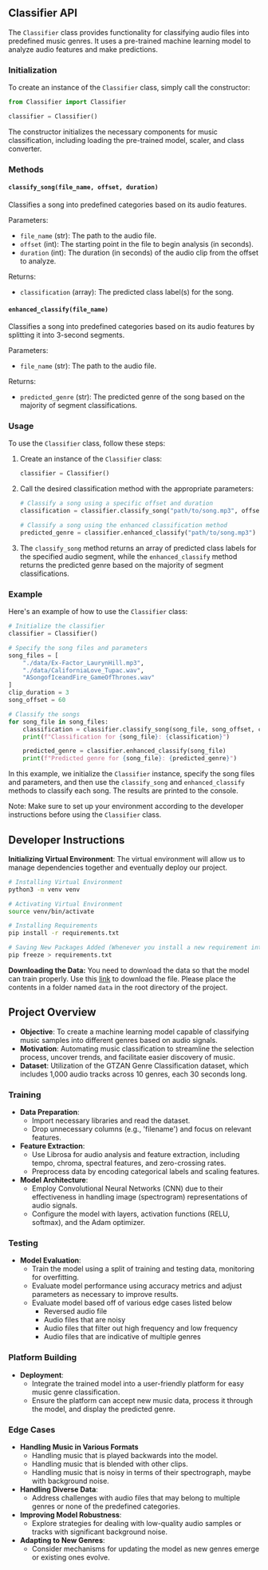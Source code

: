 ## Classifier API

The `Classifier` class provides functionality for classifying audio files into predefined music genres. It uses a pre-trained machine learning model to analyze audio features and make predictions.

### Initialization

To create an instance of the `Classifier` class, simply call the constructor:

```python
from Classifier import Classifier

classifier = Classifier()
```

The constructor initializes the necessary components for music classification, including loading the pre-trained model, scaler, and class converter.

### Methods

#### `classify_song(file_name, offset, duration)`

Classifies a song into predefined categories based on its audio features.

Parameters:

- `file_name` (str): The path to the audio file.
- `offset` (int): The starting point in the file to begin analysis (in seconds).
- `duration` (int): The duration (in seconds) of the audio clip from the offset to analyze.

Returns:

- `classification` (array): The predicted class label(s) for the song.

#### `enhanced_classify(file_name)`

Classifies a song into predefined categories based on its audio features by splitting it into 3-second segments.

Parameters:

- `file_name` (str): The path to the audio file.

Returns:

- `predicted_genre` (str): The predicted genre of the song based on the majority of segment classifications.

### Usage

To use the `Classifier` class, follow these steps:

1. Create an instance of the `Classifier` class:

   ```python
   classifier = Classifier()
   ```

2. Call the desired classification method with the appropriate parameters:

   ```python
   # Classify a song using a specific offset and duration
   classification = classifier.classify_song("path/to/song.mp3", offset=60, duration=3)

   # Classify a song using the enhanced classification method
   predicted_genre = classifier.enhanced_classify("path/to/song.mp3")
   ```

3. The `classify_song` method returns an array of predicted class labels for the specified audio segment, while the `enhanced_classify` method returns the predicted genre based on the majority of segment classifications.

### Example

Here's an example of how to use the `Classifier` class:

```python
# Initialize the classifier
classifier = Classifier()

# Specify the song files and parameters
song_files = [
    "./data/Ex-Factor_LaurynHill.mp3",
    "./data/CaliforniaLove_Tupac.wav",
    "ASongofIceandFire_GameOfThrones.wav"
]
clip_duration = 3
song_offset = 60

# Classify the songs
for song_file in song_files:
    classification = classifier.classify_song(song_file, song_offset, clip_duration)
    print(f"Classification for {song_file}: {classification}")

    predicted_genre = classifier.enhanced_classify(song_file)
    print(f"Predicted genre for {song_file}: {predicted_genre}")
```

In this example, we initialize the `Classifier` instance, specify the song files and parameters, and then use the `classify_song` and `enhanced_classify` methods to classify each song. The results are printed to the console.

Note: Make sure to set up your environment according to the developer instructions before using the `Classifier` class.

## Developer Instructions

**Initializing Virtual Environment**: The virtual environment will allow us to manage dependencies together and eventually deploy our project.

```bash
# Installing Virtual Environment
python3 -m venv venv

# Activating Virtual Environment
source venv/bin/activate

# Installing Requirements
pip install -r requirements.txt

# Saving New Packages Added (Whenever you install a new requirement into virtual environment)
pip freeze > requirements.txt
```

**Downloading the Data:** You need to download the data so that the model can train properly. Use this [link](https://www.kaggle.com/datasets/carlthome/gtzan-genre-collection) to download the file. Please place the contents in a folder named `data` in the root directory of the project.

## Project Overview

- **Objective**: To create a machine learning model capable of classifying music samples into different genres based on audio signals.
- **Motivation**: Automating music classification to streamline the selection process, uncover trends, and facilitate easier discovery of music.
- **Dataset**: Utilization of the GTZAN Genre Classification dataset, which includes 1,000 audio tracks across 10 genres, each 30 seconds long.

### Training

- **Data Preparation**:
  - Import necessary libraries and read the dataset.
  - Drop unnecessary columns (e.g., 'filename') and focus on relevant features.
- **Feature Extraction**:
  - Use Librosa for audio analysis and feature extraction, including tempo, chroma, spectral features, and zero-crossing rates.
  - Preprocess data by encoding categorical labels and scaling features.
- **Model Architecture**:
  - Employ Convolutional Neural Networks (CNN) due to their effectiveness in handling image (spectrogram) representations of audio signals.
  - Configure the model with layers, activation functions (RELU, softmax), and the Adam optimizer.

### Testing

- **Model Evaluation**:
  - Train the model using a split of training and testing data, monitoring for overfitting.
  - Evaluate model performance using accuracy metrics and adjust parameters as necessary to improve results.
  - Evaluate model based off of various edge cases listed below
    - Reversed audio file
    - Audio files that are noisy
    - Audio files that filter out high frequency and low frequency
    - Audio files that are indicative of multiple genres

### Platform Building

- **Deployment**:
  - Integrate the trained model into a user-friendly platform for easy music genre classification.
  - Ensure the platform can accept new music data, process it through the model, and display the predicted genre.

### Edge Cases

- **Handling Music in Various Formats**
  - Handling music that is played backwards into the model.
  - Handling music that is blended with other clips.
  - Handling music that is noisy in terms of their spectrograph, maybe with background noise.
- **Handling Diverse Data**:
  - Address challenges with audio files that may belong to multiple genres or none of the predefined categories.
- **Improving Model Robustness**:
  - Explore strategies for dealing with low-quality audio samples or tracks with significant background noise.
- **Adapting to New Genres**:
  - Consider mechanisms for updating the model as new genres emerge or existing ones evolve.
